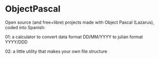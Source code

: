 # ObjectPascal
Open source (and free+libre) projects made with Object Pascal (Lazarus), coded into Spanish:

01: a calculator to convert data format DD/MM/YYYY to julian format YYYY/DDD

02: a little utility that makes your own file structure
